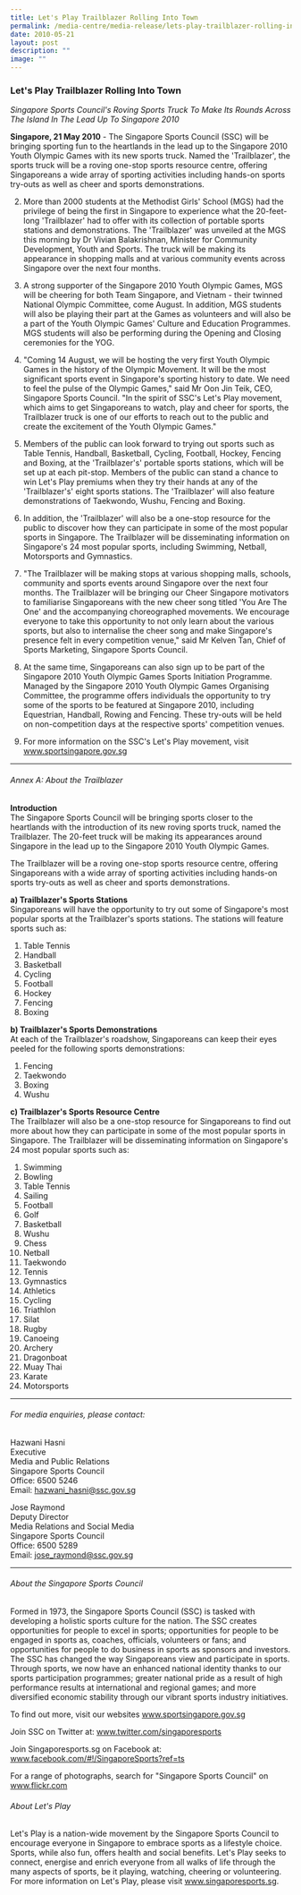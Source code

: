 ```yaml
---
title: Let's Play Trailblazer Rolling Into Town
permalink: /media-centre/media-release/lets-play-trailblazer-rolling-into-town/
date: 2010-05-21
layout: post
description: ""
image: ""
---
```

### **Let's Play Trailblazer Rolling Into Town**

_Singapore Sports Council's Roving Sports Truck To Make Its Rounds Across The Island In The Lead Up To Singapore 2010_

**Singapore, 21 May 2010** - The Singapore Sports Council (SSC) will be bringing sporting fun to the heartlands in the lead up to the Singapore 2010 Youth Olympic Games with its new sports truck. Named the 'Trailblazer', the sports truck will be a roving one-stop sports resource centre, offering Singaporeans a wide array of sporting activities including hands-on sports try-outs as well as cheer and sports demonstrations.

2. More than 2000 students at the Methodist Girls' School (MGS) had the privilege of being the first in Singapore to experience what the 20-feet-long 'Trailblazer' had to offer with its collection of portable sports stations and demonstrations. The 'Trailblazer' was unveiled at the MGS this morning by Dr Vivian Balakrishnan, Minister for Community Development, Youth and Sports. The truck will be making its appearance in shopping malls and at various community events across Singapore over the next four months.

3. A strong supporter of the Singapore 2010 Youth Olympic Games, MGS will be cheering for both Team Singapore, and Vietnam - their twinned National Olympic Committee, come August. In addition, MGS students will also be playing their part at the Games as volunteers and will also be a part of the Youth Olympic Games' Culture and Education Programmes. MGS students will also be performing during the Opening and Closing ceremonies for the YOG.

4. "Coming 14 August, we will be hosting the very first Youth Olympic Games in the history of the Olympic Movement. It will be the most significant sports event in Singapore's sporting history to date. We need to feel the pulse of the Olympic Games," said Mr Oon Jin Teik, CEO, Singapore Sports Council. "In the spirit of SSC's Let's Play movement, which aims to get Singaporeans to watch, play and cheer for sports, the Trailblazer truck is one of our efforts to reach out to the public and create the excitement of the Youth Olympic Games."

5. Members of the public can look forward to trying out sports such as Table Tennis, Handball, Basketball, Cycling, Football, Hockey, Fencing and Boxing, at the 'Trailblazer's' portable sports stations, which will be set up at each pit-stop. Members of the public can stand a chance to win Let's Play premiums when they try their hands at any of the 'Trailblazer's' eight sports stations. The 'Trailblazer' will also feature demonstrations of Taekwondo, Wushu, Fencing and Boxing.

6. In addition, the 'Trailblazer' will also be a one-stop resource for the public to discover how they can participate in some of the most popular sports in Singapore. The Trailblazer will be disseminating information on Singapore's 24 most popular sports, including Swimming, Netball, Motorsports and Gymnastics.

7. "The Trailblazer will be making stops at various shopping malls, schools, community and sports events around Singapore over the next four months. The Trailblazer will be bringing our Cheer Singapore motivators to familiarise Singaporeans with the new cheer song titled 'You Are The One' and the accompanying choreographed movements. We encourage everyone to take this opportunity to not only learn about the various sports, but also to internalise the cheer song and make Singapore's presence felt in every competition venue," said Mr Kelven Tan, Chief of Sports Marketing, Singapore Sports Council.

8. At the same time, Singaporeans can also sign up to be part of the Singapore 2010 Youth Olympic Games Sports Initiation Programme. Managed by the Singapore 2010 Youth Olympic Games Organising Committee, the programme offers individuals the opportunity to try some of the sports to be featured at Singapore 2010, including Equestrian, Handball, Rowing and Fencing. These try-outs will be held on non-competition days at the respective sports' competition venues.

9. For more information on the SSC's Let's Play movement, visit www.sportsingapore.gov.sg

---


###### Annex A: About the Trailblazer

**Introduction**<br>
The Singapore Sports Council will be bringing sports closer to the heartlands with the introduction of its new roving sports truck, named the Trailblazer. The 20-feet truck will be making its appearances around Singapore in the lead up to the Singapore 2010 Youth Olympic Games.

The Trailblazer will be a roving one-stop sports resource centre, offering Singaporeans with a wide array of sporting activities including hands-on sports try-outs as well as cheer and sports demonstrations.

**a) Trailblazer's Sports Stations**<br>
Singaporeans will have the opportunity to try out some of Singapore's most popular sports at the Trailblazer's sports stations. The stations will feature sports such as:
1) Table Tennis
2) Handball
3) Basketball
4) Cycling
5) Football
6) Hockey
7) Fencing
8) Boxing

**b) Trailblazer's Sports Demonstrations**<br>
At each of the Trailblazer's roadshow, Singaporeans can keep their eyes peeled for the following sports demonstrations:
1) Fencing
2) Taekwondo
3) Boxing
4) Wushu

**c) Trailblazer's Sports Resource Centre**<br>
The Trailblazer will also be a one-stop resource for Singaporeans to find out more about how they can participate in some of the most popular sports in Singapore. The Trailblazer will be disseminating information on Singapore's 24 most popular sports such as:
1) Swimming
2) Bowling
3) Table Tennis
4) Sailing
5) Football
6) Golf
7) Basketball
8) Wushu
9) Chess
10) Netball
11) Taekwondo
12) Tennis
13) Gymnastics
14) Athletics
15) Cycling
16) Triathlon
17) Silat
18) Rugby
19) Canoeing
20) Archery
21) Dragonboat
22) Muay Thai
23) Karate
24) Motorsports

---

###### For media enquiries, please contact:

Hazwani Hasni<br>
Executive<br>
Media and Public Relations<br>
Singapore Sports Council<br>
Office: 6500 5246<br>
Email: [hazwani_hasni@ssc.gov.sg](mailto:hazwani_hasni@ssc.gov.sg)

Jose Raymond<br>
Deputy Director<br>
Media Relations and Social Media<br>
Singapore Sports Council<br>
Office: 6500 5289<br>
Email: [jose_raymond@ssc.gov.sg](mailto:jose_raymond@ssc.gov.sg)

---

###### About the Singapore Sports Council
Formed in 1973, the Singapore Sports Council (SSC) is tasked with developing a holistic sports culture for the nation. The SSC creates opportunities for people to excel in sports; opportunities for people to be engaged in sports as, coaches, officials, volunteers or fans; and opportunities for people to do business in sports as sponsors and investors. The SSC has changed the way Singaporeans view and participate in sports. Through sports, we now have an enhanced national identity thanks to our sports participation programmes; greater national pride as a result of high performance results at international and regional games; and more diversified economic stability through our vibrant sports industry initiatives.

To find out more, visit our websites www.sportsingapore.gov.sg

Join SSC on Twitter at: www.twitter.com/singaporesports

Join Singaporesports.sg on Facebook at: www.facebook.com/#!/SingaporeSports?ref=ts

For a range of photographs, search for "Singapore Sports Council" on www.flickr.com

###### About Let's Play
Let's Play is a nation-wide movement by the Singapore Sports Council to encourage everyone in Singapore to embrace sports as a lifestyle choice. Sports, while also fun, offers health and social benefits. Let's Play seeks to connect, energise and enrich everyone from all walks of life through the many aspects of sports, be it playing, watching, cheering or volunteering. For more information on Let's Play, please visit www.singaporesports.sg.